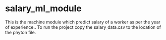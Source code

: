 # salary_ml_module
This is the machine module which predict salary of a worker as per the year of experience..
To run the project copy the salary_data.csv to the location of the phyton file.
